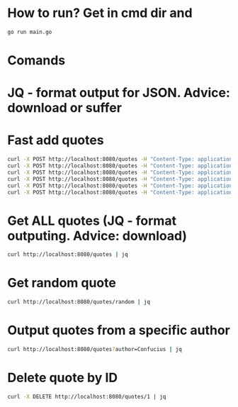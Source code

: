 # How to run? Get in cmd dir and 
```bash 
go run main.go
```

# Comands
# JQ - format output for JSON. Advice: download or suffer
# Fast add quotes
```bash
curl -X POST http://localhost:8080/quotes -H "Content-Type: application/json" -d '{"author":"Confucius", "quote":"Life is simple, but we insist on making it complicated."}'
curl -X POST http://localhost:8080/quotes -H "Content-Type: application/json" -d '{"author":"Shaulin", "quote":"Life is good."}'
curl -X POST http://localhost:8080/quotes -H "Content-Type: application/json" -d '{"author":"Shuka", "quote":"Life is bad."}'
curl -X POST http://localhost:8080/quotes -H "Content-Type: application/json" -d '{"author":"Confucius", "quote":"Life is gorgeus and simple."}'
curl -X POST http://localhost:8080/quotes -H "Content-Type: application/json" -d '{"author":"Shaulin", "quote":"Life is good and beauty."}'
curl -X POST http://localhost:8080/quotes -H "Content-Type: application/json" -d '{"author":"Shuka", "quote":"Life is rock and roll."}'
```

# Get ALL quotes (JQ - format outputing. Advice: download)
```bash
curl http://localhost:8080/quotes | jq
```

# Get random quote
```bash
curl http://localhost:8080/quotes/random | jq
```

# Output quotes from a specific author
```bash
curl http://localhost:8080/quotes?author=Confucius | jq
```

# Delete quote by ID
```bash 
curl -X DELETE http://localhost:8080/quotes/1 | jq
```
